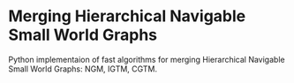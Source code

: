 # Merging Hierarchical Navigable Small World Graphs
Python implementaion of fast algorithms for merging Hierarchical
Navigable Small World Graphs: NGM, IGTM, CGTM. 


